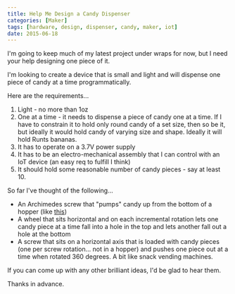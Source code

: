```yaml
---
title: Help Me Design a Candy Dispenser
categories: [Maker]
tags: [hardware, design, dispenser, candy, maker, iot]
date: 2015-06-18
---
```


I'm going to keep much of my latest project under wraps for now, but I need your help designing one piece of it.

I'm looking to create a device that is small and light and will dispense one piece of candy at a time programmatically.

Here are the requirements...

1.  Light - no more than 1oz
2.  One at a time - it needs to dispense a piece of candy one at a time. If I have to constrain it to hold only round candy of a set size, then so be it, but ideally it would hold candy of varying size and shape. Ideally it will hold Runts bananas.
3.  It has to operate on a 3.7V power supply
4.  It has to be an electro-mechanical assembly that I can control with an IoT device (an easy req to fulfill I think)
5.  It should hold some reasonable number of candy pieces - say at least 10.

So far I've thought of the following...

*   An Archimedes screw that "pumps" candy up from the bottom of a hopper (like [this](https://upload.wikimedia.org/wikipedia/commons/2/22/Archimedes-screw_one-screw-threads_with-ball_3D-view_animated_small.gif))
*   A wheel that sits horizontal and on each incremental rotation lets one candy piece at a time fall into a hole in the top and lets another fall out a hole at the bottom
*   A screw that sits on a horizontal axis that is loaded with candy pieces (one per screw rotation... not in a hopper) and pushes one piece out at a time when rotated 360 degrees. A bit like snack vending machines.

If you can come up with any other brilliant ideas, I'd be glad to hear them.

Thanks in advance.